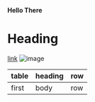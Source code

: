 **Hello There**

# Heading

[link](href)
![image](src.png)


|table| heading| row|
| --- | --- | --- |
|first| body| row|
